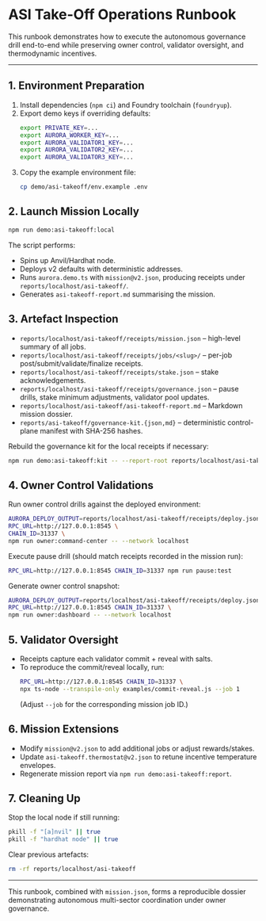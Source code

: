 # ASI Take-Off Operations Runbook

This runbook demonstrates how to execute the autonomous governance drill end-to-end while preserving owner control, validator oversight, and thermodynamic incentives.

---

## 1. Environment Preparation

1. Install dependencies (`npm ci`) and Foundry toolchain (`foundryup`).
2. Export demo keys if overriding defaults:
   ```bash
   export PRIVATE_KEY=...
   export AURORA_WORKER_KEY=...
   export AURORA_VALIDATOR1_KEY=...
   export AURORA_VALIDATOR2_KEY=...
   export AURORA_VALIDATOR3_KEY=...
   ```
3. Copy the example environment file:
   ```bash
   cp demo/asi-takeoff/env.example .env
   ```

## 2. Launch Mission Locally

```bash
npm run demo:asi-takeoff:local
```

The script performs:

- Spins up Anvil/Hardhat node.
- Deploys v2 defaults with deterministic addresses.
- Runs `aurora.demo.ts` with `mission@v2.json`, producing receipts under `reports/localhost/asi-takeoff/`.
- Generates `asi-takeoff-report.md` summarising the mission.

## 3. Artefact Inspection

- `reports/localhost/asi-takeoff/receipts/mission.json` – high-level summary of all jobs.
- `reports/localhost/asi-takeoff/receipts/jobs/<slug>/` – per-job post/submit/validate/finalize receipts.
- `reports/localhost/asi-takeoff/receipts/stake.json` – stake acknowledgements.
- `reports/localhost/asi-takeoff/receipts/governance.json` – pause drills, stake minimum adjustments, validator pool updates.
- `reports/localhost/asi-takeoff/asi-takeoff-report.md` – Markdown mission dossier.
- `reports/asi-takeoff/governance-kit.{json,md}` – deterministic control-plane manifest with SHA-256 hashes.

Rebuild the governance kit for the local receipts if necessary:

```bash
npm run demo:asi-takeoff:kit -- --report-root reports/localhost/asi-takeoff --plan demo/asi-takeoff/project-plan.json --summary-md reports/localhost/asi-takeoff/asi-takeoff-report.md --bundle reports/localhost/asi-takeoff/receipts
```

## 4. Owner Control Validations

Run owner control drills against the deployed environment:

```bash
AURORA_DEPLOY_OUTPUT=reports/localhost/asi-takeoff/receipts/deploy.json \
RPC_URL=http://127.0.0.1:8545 \
CHAIN_ID=31337 \
npm run owner:command-center -- --network localhost
```

Execute pause drill (should match receipts recorded in the mission run):

```bash
RPC_URL=http://127.0.0.1:8545 CHAIN_ID=31337 npm run pause:test
```

Generate owner control snapshot:

```bash
AURORA_DEPLOY_OUTPUT=reports/localhost/asi-takeoff/receipts/deploy.json \
RPC_URL=http://127.0.0.1:8545 CHAIN_ID=31337 \
npm run owner:dashboard -- --network localhost
```

## 5. Validator Oversight

- Receipts capture each validator commit + reveal with salts.
- To reproduce the commit/reveal locally, run:
  ```bash
  RPC_URL=http://127.0.0.1:8545 CHAIN_ID=31337 \
  npx ts-node --transpile-only examples/commit-reveal.js --job 1
  ```
  (Adjust `--job` for the corresponding mission job ID.)

## 6. Mission Extensions

- Modify `mission@v2.json` to add additional jobs or adjust rewards/stakes.
- Update `asi-takeoff.thermostat@v2.json` to retune incentive temperature envelopes.
- Regenerate mission report via `npm run demo:asi-takeoff:report`.

## 7. Cleaning Up

Stop the local node if still running:

```bash
pkill -f "[a]nvil" || true
pkill -f "hardhat node" || true
```

Clear previous artefacts:

```bash
rm -rf reports/localhost/asi-takeoff
```

---

This runbook, combined with `mission.json`, forms a reproducible dossier demonstrating autonomous multi-sector coordination under owner governance.
